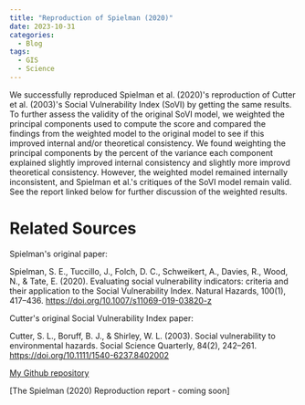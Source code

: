 ```yaml
---
title: "Reproduction of Spielman (2020)"
date: 2023-10-31
categories:
  - Blog
tags:
  - GIS
  - Science
---
```


We successfully reproduced Spielman et al. (2020)'s reproduction of Cutter et al. (2003)'s Social Vulnerability Index (SoVI) by getting the same results. To further assess the validity of the original SoVI model, we weighted the principal components used to compute the score and compared the findings from the weighted model to the original model to see if this improved internal and/or theoretical consistency. We found weighting the principal components by the percent of the variance each component explained slightly improved internal consistency and slightly more improvd theoretical consistency. However, the weighted model remained internally inconsistent, and Spielman et al.'s critiques of the SoVI model remain valid. See the report linked below for further discussion of the weighted results.

# Related Sources

Spielman's original paper: 

Spielman, S. E., Tuccillo, J., Folch, D. C., Schweikert, A., Davies, R., Wood, N., & Tate, E. (2020). Evaluating social vulnerability indicators: criteria and their application to the Social Vulnerability Index. Natural Hazards, 100(1), 417–436. https://doi.org/10.1007/s11069-019-03820-z


Cutter's original Social Vulnerability Index paper: 

Cutter, S. L., Boruff, B. J., & Shirley, W. L. (2003). Social vulnerability to environmental hazards. Social Science Quarterly, 84(2), 242–261. https://doi.org/10.1111/1540-6237.8402002

[My Github repository](https://github.com/eliseylchan/RPl-Spielman-2020)

[The Spielman (2020) Reproduction report - coming soon]